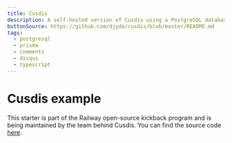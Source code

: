 ```yaml
---
title: Cusdis
description: A self-hosted version of Cusdis using a PostgreSQL database
buttonSource: https://github.com/djyde/cusdis/blob/master/README.md
tags:
  - postgresql
  - prisma
  - comments
  - disqus
  - typescript
---
```


# Cusdis example

This starter is part of the Railway open-source kickback program and is being maintained by the team behind Cusdis. You can find the source code [here](https://github.com/djyde/cusdis).
